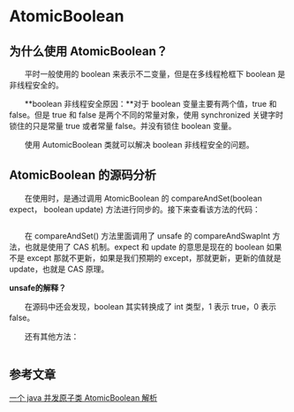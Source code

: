 # AtomicBoolean

## 为什么使用 AtomicBoolean？
　　平时一般使用的 boolean 来表示不二变量，但是在多线程枪框下 boolean 是非线程安全的。

　　**boolean 非线程安全原因：**对于 boolean 变量主要有两个值，true 和 false。但是 true 和 false 是两个不同的常量对象，使用 synchronized 关键字时锁住的只是常量 true 或者常量 false。并没有锁住 boolean 变量。

　　使用 AutomicBoolean 类就可以解决 boolean 非线程安全的问题。

## AtomicBoolean 的源码分析
　　在使用时，是通过调用 AtomicBoolean 的 compareAndSet(boolean expect， boolean update) 方法进行同步的。接下来查看该方法的代码：
```

```

　　在 compareAndSet() 方法里面调用了 unsafe 的 compareAndSwapInt 方法，也就是使用了 CAS 机制。expect 和 update 的意思是现在的 boolean 如果不是 except 那就不更新，如果是我们预期的 except，那就更新，更新的值就是 update，也就是 CAS 原理。

**unsafe的解释？**

　　在源码中还会发现，boolean 其实转换成了 int 类型，1 表示 true，0 表示 false。

　　还有其他方法：
```

```

## 参考文章

[一个 java 并发原子类 AtomicBoolean 解析](http://baijiahao.baidu.com/s?id=1647915101064077163&wfr=spider&for=pc)